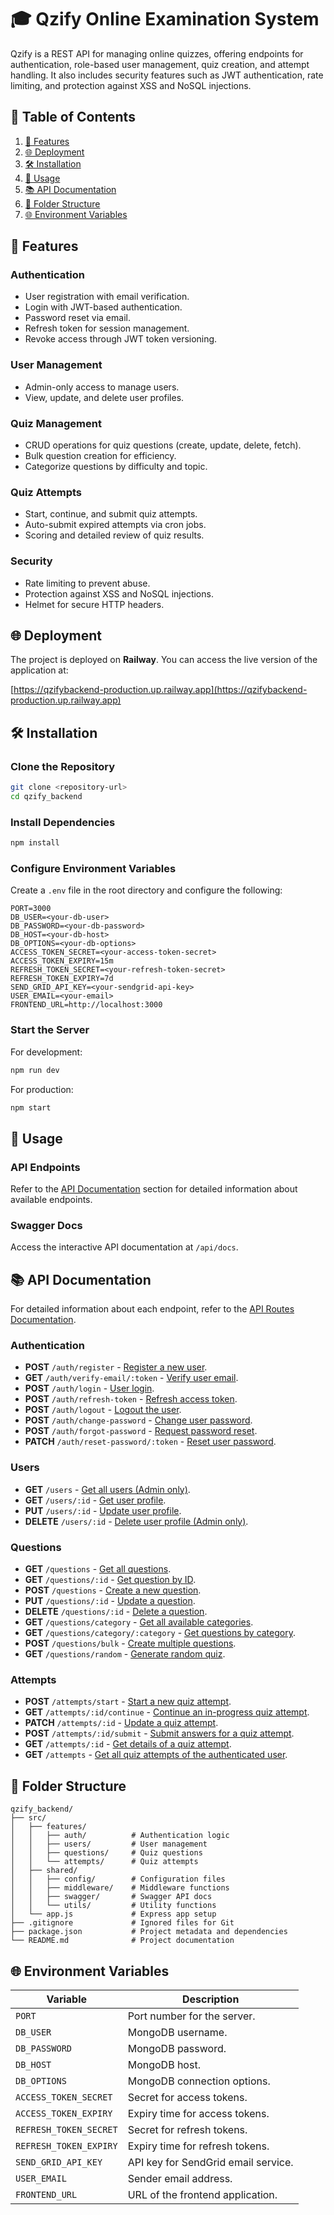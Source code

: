 # 🎓 Qzify Online Examination System

Qzify is a REST API for managing online quizzes, offering endpoints for authentication, role-based user management, quiz creation, and attempt handling. It also includes security features such as JWT authentication, rate limiting, and protection against XSS and NoSQL injections.

## 📝 Table of Contents

1. [🚀 Features](#-features)
2. [🌐 Deployment](#-deployment)
3. [🛠️ Installation](#-installation)
4. [📖 Usage](#-usage)
5. [📚 API Documentation](#-api-documentation)
6. [📂 Folder Structure](#-folder-structure)
7. [🌐 Environment Variables](#-environment-variables)

## 🚀 Features

### **Authentication**
- User registration with email verification.
- Login with JWT-based authentication.
- Password reset via email.
- Refresh token for session management.
- Revoke access through JWT token versioning.

### **User Management**
- Admin-only access to manage users.
- View, update, and delete user profiles.

### **Quiz Management**
- CRUD operations for quiz questions (create, update, delete, fetch).
- Bulk question creation for efficiency.
- Categorize questions by difficulty and topic.

### **Quiz Attempts**
- Start, continue, and submit quiz attempts.
- Auto-submit expired attempts via cron jobs.
- Scoring and detailed review of quiz results.

### **Security**
- Rate limiting to prevent abuse.
- Protection against XSS and NoSQL injections.
- Helmet for secure HTTP headers.

## 🌐 Deployment

The project is deployed on **Railway**. You can access the live version of the application at:

[https://qzifybackend-production.up.railway.app](https://qzifybackend-production.up.railway.app)


## 🛠️ Installation

### **Clone the Repository**
```bash
git clone <repository-url>
cd qzify_backend
```

### **Install Dependencies**
```bash
npm install
```

### **Configure Environment Variables**
Create a `.env` file in the root directory and configure the following:
```
PORT=3000
DB_USER=<your-db-user>
DB_PASSWORD=<your-db-password>
DB_HOST=<your-db-host>
DB_OPTIONS=<your-db-options>
ACCESS_TOKEN_SECRET=<your-access-token-secret>
ACCESS_TOKEN_EXPIRY=15m
REFRESH_TOKEN_SECRET=<your-refresh-token-secret>
REFRESH_TOKEN_EXPIRY=7d
SEND_GRID_API_KEY=<your-sendgrid-api-key>
USER_EMAIL=<your-email>
FRONTEND_URL=http://localhost:3000
```

### **Start the Server**
For development:
```bash
npm run dev
```
For production:
```bash
npm start
```

## 📖 Usage

### **API Endpoints**
Refer to the [API Documentation](https://qzifybackend-production.up.railway.app/api/docs/) section for detailed information about available endpoints.

### **Swagger Docs**
Access the interactive API documentation at `/api/docs`.

## 📚 API Documentation

For detailed information about each endpoint, refer to the [API Routes Documentation](./routes.md).

### **Authentication**
- **POST** `/auth/register` - [Register a new user](./routes.md#post-authregister).
- **GET** `/auth/verify-email/:token` - [Verify user email](./routes.md#get-authverify-emailtoken).
- **POST** `/auth/login` - [User login](./routes.md#post-authlogin).
- **POST** `/auth/refresh-token` - [Refresh access token](./routes.md#post-authrefresh-token).
- **POST** `/auth/logout` - [Logout the user](./routes.md#post-authlogout).
- **POST** `/auth/change-password` - [Change user password](./routes.md#post-authchange-password).
- **POST** `/auth/forgot-password` - [Request password reset](./routes.md#post-authforgot-password).
- **PATCH** `/auth/reset-password/:token` - [Reset user password](./routes.md#patch-authreset-passwordtoken).

### **Users**
- **GET** `/users` - [Get all users (Admin only)](./routes.md#get-users).
- **GET** `/users/:id` - [Get user profile](./routes.md#get-usersid).
- **PUT** `/users/:id` - [Update user profile](./routes.md#put-usersid).
- **DELETE** `/users/:id` - [Delete user profile (Admin only)](./routes.md#delete-usersid).

### **Questions**
- **GET** `/questions` - [Get all questions](./routes.md#get-questions).
- **GET** `/questions/:id` - [Get question by ID](./routes.md#get-questionsid).
- **POST** `/questions` - [Create a new question](./routes.md#post-questions).
- **PUT** `/questions/:id` - [Update a question](./routes.md#put-questionsid).
- **DELETE** `/questions/:id` - [Delete a question](./routes.md#delete-questionsid).
- **GET** `/questions/category` - [Get all available categories](./routes.md#get-questionscategory).
- **GET** `/questions/category/:category` - [Get questions by category](./routes.md#get-questionscategorycategory).
- **POST** `/questions/bulk` - [Create multiple questions](./routes.md#post-questionsbulk).
- **GET** `/questions/random` - [Generate random quiz](./routes.md#get-questionsrandom).

### **Attempts**
- **POST** `/attempts/start` - [Start a new quiz attempt](./routes.md#post-attemptsstart).
- **GET** `/attempts/:id/continue` - [Continue an in-progress quiz attempt](./routes.md#get-attemptsidcontinue).
- **PATCH** `/attempts/:id` - [Update a quiz attempt](./routes.md#patch-attemptsid).
- **POST** `/attempts/:id/submit` - [Submit answers for a quiz attempt](./routes.md#post-attemptsidsubmit).
- **GET** `/attempts/:id` - [Get details of a quiz attempt](./routes.md#get-attemptsid).
- **GET** `/attempts` - [Get all quiz attempts of the authenticated user](./routes.md#get-attempts).


## 📂 Folder Structure

```
qzify_backend/
├── src/
│   ├── features/
│   │   ├── auth/          # Authentication logic
│   │   ├── users/         # User management
│   │   ├── questions/     # Quiz questions
│   │   └── attempts/      # Quiz attempts
│   ├── shared/
│   │   ├── config/        # Configuration files
│   │   ├── middleware/    # Middleware functions
│   │   ├── swagger/       # Swagger API docs
│   │   └── utils/         # Utility functions
│   └── app.js             # Express app setup
├── .gitignore             # Ignored files for Git
├── package.json           # Project metadata and dependencies
└── README.md              # Project documentation
```

## 🌐 Environment Variables

| Variable               | Description                          |
|------------------------|--------------------------------------|
| `PORT`                 | Port number for the server.         |
| `DB_USER`              | MongoDB username.                   |
| `DB_PASSWORD`          | MongoDB password.                   |
| `DB_HOST`              | MongoDB host.                       |
| `DB_OPTIONS`           | MongoDB connection options.         |
| `ACCESS_TOKEN_SECRET`  | Secret for access tokens.           |
| `ACCESS_TOKEN_EXPIRY`  | Expiry time for access tokens.       |
| `REFRESH_TOKEN_SECRET` | Secret for refresh tokens.          |
| `REFRESH_TOKEN_EXPIRY` | Expiry time for refresh tokens.      |
| `SEND_GRID_API_KEY`    | API key for SendGrid email service.  |
| `USER_EMAIL`           | Sender email address.               |
| `FRONTEND_URL`         | URL of the frontend application.    |
